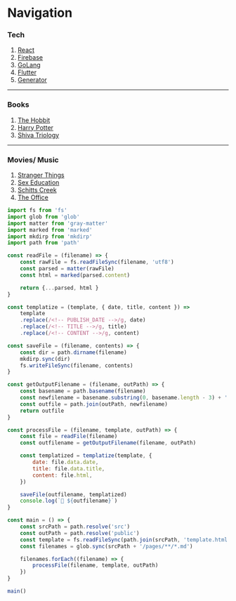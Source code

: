 
# Navigation

### Tech

1. [React](./react.html)
1. [Firebase](http://anubhavp.me)
1. [GoLang](http://anubhavp.me)
1. [Flutter](http://anubhavp.me)
1. [Generator](./generator.html)
---
### Books

1. [The Hobbit](http://anubhavp.me)
1. [Harry Potter](http://anubhavp.me)
1. [Shiva Triology](http://anubhavp.me)

---
### Movies/ Music

1. [Stranger Things](http://anubhavp.me)
1. [Sex Education](http://anubhavp.me)
1. [Schitts Creek](http://anubhavp.me)
1. [The Office](http://anubhavp.me)



```js
import fs from 'fs'
import glob from 'glob'
import matter from 'gray-matter'
import marked from 'marked'
import mkdirp from 'mkdirp'
import path from 'path'

const readFile = (filename) => {
    const rawFile = fs.readFileSync(filename, 'utf8')
    const parsed = matter(rawFile)
    const html = marked(parsed.content)

    return {...parsed, html }
}

const templatize = (template, { date, title, content }) =>
    template
    .replace(/<!-- PUBLISH_DATE -->/g, date)
    .replace(/<!-- TITLE -->/g, title)
    .replace(/<!-- CONTENT -->/g, content)

const saveFile = (filename, contents) => {
    const dir = path.dirname(filename)
    mkdirp.sync(dir)
    fs.writeFileSync(filename, contents)
}

const getOutputFilename = (filename, outPath) => {
    const basename = path.basename(filename)
    const newfilename = basename.substring(0, basename.length - 3) + '.html'
    const outfile = path.join(outPath, newfilename)
    return outfile
}

const processFile = (filename, template, outPath) => {
    const file = readFile(filename)
    const outfilename = getOutputFilename(filename, outPath)

    const templatized = templatize(template, {
        date: file.data.date,
        title: file.data.title,
        content: file.html,
    })

    saveFile(outfilename, templatized)
    console.log(`📝 ${outfilename}`)
}

const main = () => {
    const srcPath = path.resolve('src')
    const outPath = path.resolve('public')
    const template = fs.readFileSync(path.join(srcPath, 'template.html'), 'utf8')
    const filenames = glob.sync(srcPath + '/pages/**/*.md')

    filenames.forEach((filename) => {
        processFile(filename, template, outPath)
    })
}

main()
```